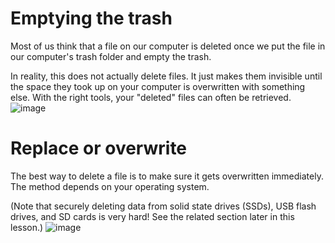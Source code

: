 [Title]: # (How to delete information securely)
[Order]: # (0)

# Emptying the trash

Most of us think that a file on our computer is deleted once we put the file in our computer's trash folder and empty the trash. 

In reality, this does not actually delete files. It just makes them invisible until the space they took up on your computer is overwritten with something else. With the right tools, your "deleted" files can often be retrieved.
![image](deleting1.png)

# Replace or overwrite

The best way to delete a file is to make sure it gets overwritten immediately. The method depends on your operating system.  

(Note that securely deleting data from solid state drives (SSDs), USB flash drives, and SD cards is very hard! See the related section later in this lesson.)
![image](deleting2.png)
